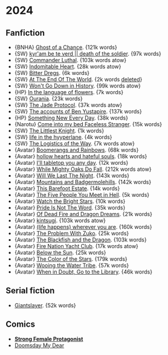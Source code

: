 # 2024

## Fanfiction

- {BNHA} [Ghost of a Chance](https://archiveofourown.org/works/51291601). {121k words}
- {SW} [kyr'am be te verd || death of the soldier](https://archiveofourown.org/works/48484750). {97k words}
- {SW} [Commander Luthal](https://archiveofourown.org/works/49048390). {103k words atow}
- {SW} [Indomitable Heart](https://archiveofourown.org/works/44379964). {28k words atow}
- {SW} [Bitter Dregs](https://archiveofourown.org/works/51893794). {6k words}
- {SW} [At The End Of The World](https://archiveofourown.org/works/45817360). {2k words [deleted](http://web.archive.org/web/20230317204817/https://archiveofourown.org/works/45817360)}
- {SW} [Won't Go Down in History](https://archiveofourown.org/works/51093841). {99k words atow}
- {HP} [In the language of flowers](https://archiveofourown.org/works/14074770). {7k words}
- {SW} [Ourania](https://archiveofourown.org/works/31906459). {23k words}
- {SW} [The Jade Protocol](https://archiveofourown.org/works/54688003). {37k words atow}
- {SW} [The accounts of Ben Yustapire](https://archiveofourown.org/works/49427518). {137k words}
- {HP} [Something New Every Day](https://archiveofourown.org/works/16105928). {38k words}
- {Narotu} [Come into my bed Faceless Stranger](https://archiveofourown.org/works/24130237). {15k words}
- {SW} [The Littlest Knight](https://archiveofourown.org/works/31076024). {1k words}
- {SW} [life in the hyyperlane](https://archiveofourown.org/works/45818233). {4k words}
- {SW} [The Logistics of the Way](https://archiveofourown.org/works/60440389). {7k words atow}
- {Avatar} [Boomerangs and Rainbows](https://archiveofourown.org/works/28206249). {68k words}
- {Avatar} [hollow hearts and hateful souls](https://archiveofourown.org/works/23439082). {18k words}
- {Avatar} [I'll tabletop you any day](https://archiveofourown.org/works/1078856). {12k words}
- {Avatar} [While Mighty Oaks Do Fall](https://archiveofourown.org/works/29177388). {212k words atow}
- {Avatar} [Will We Last The Night](https://archiveofourown.org/works/27547486). {143k words}
- {Avatar} [Mountains and Badgermolehills](https://archiveofourown.org/works/23832139). {142k words}
- {Avatar} [This Barefoot Estate](https://archiveofourown.org/works/24241987). {14k words}
- {Avatar} [The Five People You Meet in Hell](https://archiveofourown.org/works/24399961). {5k words}
- {Avatar} [Watch the Bright Stars](https://archiveofourown.org/works/24709996). {10k words}
- {Avatar} [Pride Is Not The Word](https://archiveofourown.org/works/25343488). {35k words}
- {Avatar} [Of Dead Fire and Dragon Dreams](https://archiveofourown.org/works/23010751). {21k words}
- {Avatar} [kintsugi](https://archiveofourown.org/series/1540144). {103k words atow}
- {Avatar} [(life happens) wherever you are](https://archiveofourown.org/works/21291359). {160k words}
- {Avatar} [The Problem With Zuko](https://archiveofourown.org/works/128154). {25k words}
- {Avatar} [The Blackfish and the Dragon](https://archiveofourown.org/works/21747754). {103k words}
- {Avatar} [Fire Nation Yacht Club](https://archiveofourown.org/series/1870876). {17k words atow}
- {Avatar} [Below the Sun](https://archiveofourown.org/works/33273109). {25k words}
- {Avatar} [The Color of the Stars](https://archiveofourown.org/series/1849765). {179k words}
- {Avatar} [Wooing the Water Tribe](https://archiveofourown.org/works/26843326). {57k words}
- {Avatar} [When in Doubt, Go to the Library](https://archiveofourown.org/works/29520012). {46k words}

## Serial fiction

- [Giantslayer](https://archiveofourown.org/works/42589032). {52k words}

## Comics

- **[Strong Female Protagonist](https://strongfemaleprotagonist.com/)**
- [Doomsday My Dear](https://doomsdaymydear.com/dmd/641)

